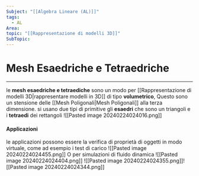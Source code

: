 ```yaml
---
Subject: "[[Algebra Lineare (AL)]]"
tags:
  - AL
Area: 
topic: "[[Rappresentazione di modelli 3D]]"
SubTopic:
---
```

# Mesh Esaedriche e Tetraedriche
---
le __mesh esaedriche e tetraediche__ sono un modo per [[Rappresentazione di modelli 3D|rappresentare modelli in 3D]] di tipo __volumetrico__, Questo sono un stensione delle [[Mesh Poligonali|Mesh Poligonali]] alla terza dimensione.
si usano due tipi di primitive gli __esaedri__ che sono un triangoli e i __tetraedi__  dei rettangoli 
![[Pasted image 20240224024016.png]]

#### Applicazioni
le applicazioni possono essere la verifica di proprietà di oggetti in modo virtuale, come ad esempio i test di carico
![[Pasted image 20240224024455.png]]
O per simulazioni di fluido dinamica
![[Pasted image 20240224024404.png]]
![[Pasted image 20240224024355.png]]![[Pasted image 20240224024344.png]]